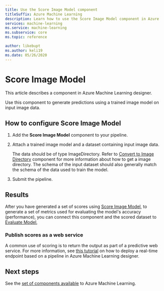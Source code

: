 ```yaml
---
title: Use the Score Image Model component
titleSuffix: Azure Machine Learning
description: Learn how to use the Score Image Model component in Azure Machine Learning to generate predictions using a trained image model.
services: machine-learning
ms.service: machine-learning
ms.subservice: core
ms.topic: reference

author: likebupt
ms.author: keli19
ms.date: 05/26/2020
---
```


# Score Image Model

This article describes a component in Azure Machine Learning designer.

Use this component to generate predictions using a trained image model on input image data.

## How to configure Score Image Model

1. Add the **Score Image Model** component to your pipeline.

2. Attach a trained image model and a dataset containing input image data. 

    The data should be of type ImageDirectory. Refer to [Convert to Image Directory](convert-to-image-directory.md) component for more information about how to get a image directory. The schema of the input dataset should also generally match the schema of the data used to train the model.

3. Submit the pipeline.

## Results

After you have generated a set of scores using [Score Image Model](score-image-model.md), to generate a set of metrics used for evaluating the model's accuracy (performance), you can connect this component and the scored dataset to [Evaluate Model](evaluate-model.md), 

### Publish scores as a web service

A common use of scoring is to return the output as part of a predictive web service. For more information, see [this tutorial](../v1/tutorial-designer-automobile-price-deploy.md) on how to deploy a real-time endpoint based on a pipeline in Azure Machine Learning designer.

## Next steps

See the [set of components available](component-reference.md) to Azure Machine Learning.